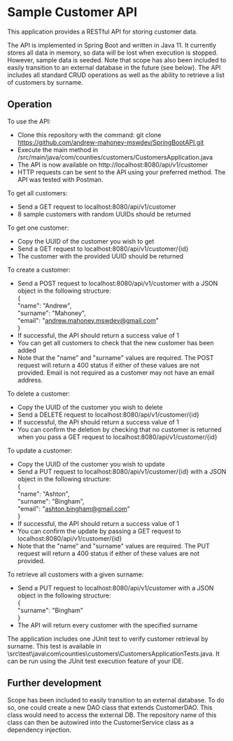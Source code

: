 <h1>Sample Customer API</h1>

This application provides a RESTful API for storing customer data.

The API is implemented in Spring Boot and written in Java 11. It currently stores all data in memory, so data will be lost when execution is stopped. However, sample data is seeded. Note that scope has also been included to easily transition to an external database in the future (see below). The API includes all standard CRUD operations as well as the ability to retrieve a list of customers by surname.

<h2>Operation</h2>

To use the API:
- Clone this repository with the command: git clone https://github.com/andrew-mahoney-mswdev/SpringBootAPI.git
- Execute the main method in /src/main/java/com/counties/customers/CustomersApplication.java
- The API is now available on http://localhost:8080/api/v1/customer
- HTTP requests can be sent to the API using your preferred method. The API was tested with Postman.

To get all customers:
- Send a GET request to localhost:8080/api/v1/customer
- 8 sample customers with random UUIDs should be returned

To get one customer:
- Copy the UUID of the customer you wish to get
- Send a GET request to localhost:8080/api/v1/customer/{id}
- The customer with the provided UUID should be returned

To create a customer:
- Send a POST request to localhost:8080/api/v1/customer with a JSON object in the following structure:<br>
    {<br>
        "name": "Andrew",<br>
        "surname": "Mahoney",<br>
        "email": "andrew.mahoney.mswdev@gmail.com"<br>
    }<br>
- If successful, the API should return a success value of 1
- You can get all customers to check that the new customer has been added
- Note that the "name" and "surname" values are required. The POST request will return a 400 status if either of these values are not provided. Email is not required as a customer may not have an email address.

To delete a customer:
- Copy the UUID of the customer you wish to delete
- Send a DELETE request to localhost:8080/api/v1/customer/{id}
- If successful, the API should return a success value of 1
- You can confirm the deletion by checking that no customer is returned when you pass a GET request to localhost:8080/api/v1/customer/{id}

To update a customer:
- Copy the UUID of the customer you wish to update
- Send a PUT request to localhost:8080/api/v1/customer/{id} with a JSON object in the following structure:<br>
    {<br>
        "name": "Ashton",<br>
        "surname": "Bingham",<br>
        "email": "ashton.bingham@gmail.com"<br>
    }<br>
- If successful, the API should return a success value of 1
- You can confirm the update by passing a GET request to localhost:8080/api/v1/customer/{id}
- Note that the "name" and "surname" values are required. The PUT request will return a 400 status if either of these values are not provided.

To retrieve all customers with a given surname:
- Send a PUT request to localhost:8080/api/v1/customer with a JSON object in the following structure:<br>
    {<br>
        "surname": "Bingham"<br>
    }<br>
- The API will return every customer with the specified surname

The application includes one JUnit test to verify customer retrieval by surname. This test is available in \src\test\java\com\counties\customers\CustomersApplicationTests.java. It can be run using the JUnit test execution feature of your IDE.

<h2>Further development</h2>

Scope has been included to easily transition to an external database. To do so, one could create a new DAO class that extends CustomerDAO. This class would need to access the external DB. The repository name of this class can then be autowired into the CustomerService class as a dependency injection.
